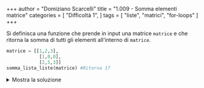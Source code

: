 +++
author = "Domiziano Scarcelli"
title = "1.009 - Somma elementi matrice"
categories = [
    "Difficoltà 1",
]
tags = [
    "liste",
    "matrici",
    "for-loops"
]
+++

Si definisca una funzione che prende in input una matrice `matrice` e che ritorna la somma di tutti gli elementi all’interno di `matrice`.

```python
matrice = [[1,2,3],
			[1,0,0],
			[2,5,3]]
somma_lista_liste(matrice) #Ritorna 17
```

<details>
<summary>Mostra la soluzione</summary>

```python
def somma_matrice(matrice):
	count = 0
	for riga in matrice:
		for elem in riga:
			count += elem
	return count
```

</details>
